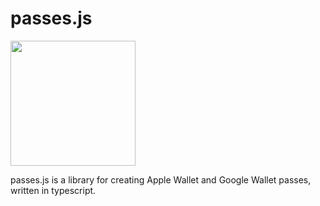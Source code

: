 # passes.js
<img src="https://user-images.githubusercontent.com/54782568/192850042-2a8d58da-0276-40e3-bcdc-19df80862749.svg" width="200">

passes.js is a library for creating Apple Wallet and Google Wallet passes, written in typescript.
